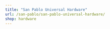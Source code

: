 ```yaml
---
title: "San Pablo Universal Hardware"
url: /san-pablo/san-pablo-universal-hardware/
shop: hardware
---
```

